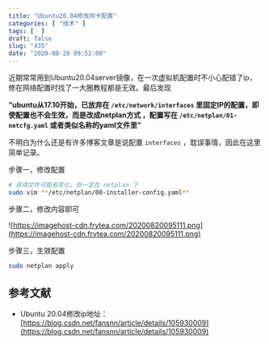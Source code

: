 ```yaml
---
title: "Ubuntu20.04修改网卡配置"
categories: [ "技术" ]
tags: [  ]
draft: false
slug: "435"
date: "2020-08-20 09:52:00"
---
```


近期常常用到Ubuntu20.04server镜像，在一次虚拟机配置时不小心配错了ip，修在网络配置时找了一大圈教程都是无效。最后发现

**“ubuntu从17.10开始，已放弃在 `/etc/network/interfaces` 里固定IP的配置，即使配置也不会生效，而是改成netplan方式 ，配置写在 `/etc/netplan/01-netcfg.yaml` 或者类似名称的yaml文件里”**

不明白为什么还是有许多博客文章是说配置 `interfaces` ，耽误事情，因此在这里简单记录。

步骤一，修改配置

```bash
# 具体文件可能有变化，但一定在 netplan 下
sudo vim **/etc/netplan/00-installer-config.yaml** 
```

步骤二，修改内容即可

![https://imagehost-cdn.frytea.com/20200820095111.png](https://imagehost-cdn.frytea.com/20200820095111.png)

步骤三，生效配置

```bash
sudo netplan apply
```

## 参考文献

- Ubuntu 20.04修改ip地址：[https://blog.csdn.net/fansnn/article/details/105930009](https://blog.csdn.net/fansnn/article/details/105930009)
